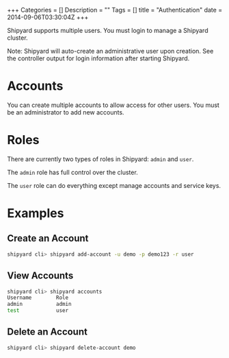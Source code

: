 +++
Categories = []
Description = ""
Tags = []
title = "Authentication"
date = 2014-09-06T03:30:04Z
+++

Shipyard supports multiple users.  You must login to manage a Shipyard cluster.

Note: Shipyard will auto-create an administrative user upon creation.  See the controller output for login information after starting Shipyard.

# Accounts
You can create multiple accounts to allow access for other users.  You must be an administrator to add new accounts.

# Roles
There are currently two types of roles in Shipyard:  `admin` and `user`.

The `admin` role has full control over the cluster.

The `user` role can do everything except manage accounts and service keys.

# Examples

## Create an Account
```bash
shipyard cli> shipyard add-account -u demo -p demo123 -r user
```

## View Accounts
```bash
shipyard cli> shipyard accounts
Username        Role
admin           admin
test            user
```

## Delete an Account
```bash
shipyard cli> shipyard delete-account demo
```

